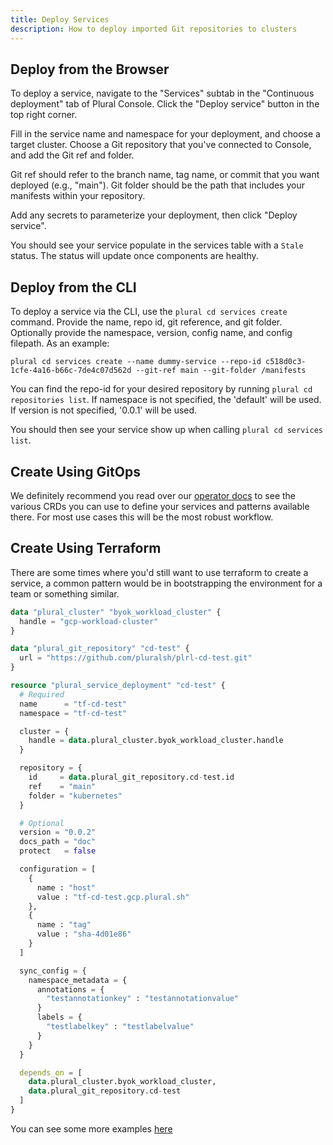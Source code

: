 ```yaml
---
title: Deploy Services
description: How to deploy imported Git repositories to clusters
---
```


## Deploy from the Browser

To deploy a service, navigate to the "Services" subtab in the "Continuous deployment" tab of Plural Console. Click the "Deploy service" button in the top right corner.

Fill in the service name and namespace for your deployment, and choose a target cluster. Choose a Git repository that you've connected to Console, and add the Git ref and folder.

Git ref should refer to the branch name, tag name, or commit that you want deployed (e.g., "main"). Git folder should be the path that includes your manifests within your repository.

Add any secrets to parameterize your deployment, then click "Deploy service".

You should see your service populate in the services table with a `Stale` status. The status will update once components are healthy.

## Deploy from the CLI

To deploy a service via the CLI, use the `plural cd services create` command. Provide the name, repo id, git reference, and git folder. Optionally provide the namespace, version, config name, and config filepath. As an example:

```
plural cd services create --name dummy-service --repo-id c518d0c3-1cfe-4a16-b66c-7de4c07d562d --git-ref main --git-folder /manifests
```

You can find the repo-id for your desired repository by running `plural cd repositories list`. If namespace is not specified, the 'default' will be used. If version is not specified, '0.0.1' will be used.

You should then see your service show up when calling `plural cd services list`.

## Create Using GitOps

We definitely recommend you read over our [operator docs](deployments/using-operator) to see the various CRDs you can use to define your services and patterns available there. For most use cases this will be the most robust workflow.

## Create Using Terraform

There are some times where you'd still want to use terraform to create a service, a common pattern would be in bootstrapping the environment for a team or something similar.

```tf
data "plural_cluster" "byok_workload_cluster" {
  handle = "gcp-workload-cluster"
}

data "plural_git_repository" "cd-test" {
  url = "https://github.com/pluralsh/plrl-cd-test.git"
}

resource "plural_service_deployment" "cd-test" {
  # Required
  name      = "tf-cd-test"
  namespace = "tf-cd-test"

  cluster = {
    handle = data.plural_cluster.byok_workload_cluster.handle
  }

  repository = {
    id     = data.plural_git_repository.cd-test.id
    ref    = "main"
    folder = "kubernetes"
  }

  # Optional
  version = "0.0.2"
  docs_path = "doc"
  protect   = false

  configuration = [
    {
      name : "host"
      value : "tf-cd-test.gcp.plural.sh"
    },
    {
      name : "tag"
      value : "sha-4d01e86"
    }
  ]

  sync_config = {
    namespace_metadata = {
      annotations = {
        "testannotationkey" : "testannotationvalue"
      }
      labels = {
        "testlabelkey" : "testlabelvalue"
      }
    }
  }

  depends_on = [
    data.plural_cluster.byok_workload_cluster,
    data.plural_git_repository.cd-test
  ]
}
```

You can see some more examples [here](https://github.com/pluralsh/terraform-provider-plural/blob/main/example/service/)
